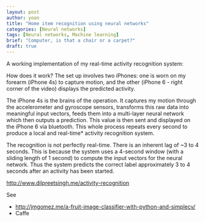 ```yaml
---
layout: post
author: yoan
title: "Home item recognition using neural networks"
categories: [Neural networks]
tags: [Neural networks, Machine learning]
brief: "Computer, is that a chair or a carpet?"
draft: true
---
```


A working implementation of my real-time activity recognition system:

How does it work?
The set up involves two iPhones: one is worn on my forearm (iPhone 4s) to capture motion, and the other (iPhone 6 - right corner of the video) displays the predicted activity.

The iPhone 4s is the brains of the operation. It captures my motion through the accelerometer and gyroscope sensors, transforms this raw data into meaningful input vectors, feeds them into a multi-layer neural network which then outputs a prediction. This value is then sent and displayed on the iPhone 6 via bluetooth. This whole process repeats every second to produce a local and real-time* activity recognition system.

The recognition is not perfectly real-time. There is an inherent lag of ~3 to 4 seconds. This is because the system uses a 4-second window (with a sliding length of 1 second) to compute the input vectors for the neural network. Thus the system predicts the correct label approximately 3 to 4 seconds after an activity has been started.

http://www.dilpreetsingh.me/activity-recognition

See
* http://jmgomez.me/a-fruit-image-classifier-with-python-and-simplecv/
* Caffe
